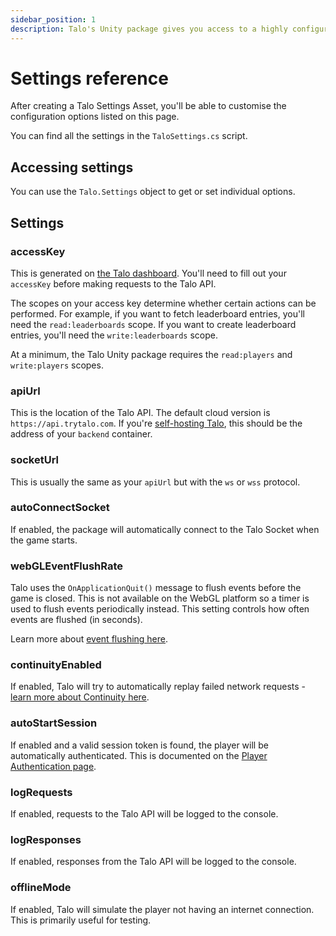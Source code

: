 ```yaml
---
sidebar_position: 1
description: Talo's Unity package gives you access to a highly configurable open source game backend.
---
```


# Settings reference

After creating a Talo Settings Asset, you'll be able to customise the configuration options listed on this page.

You can find all the settings in the `TaloSettings.cs` script.

## Accessing settings

You can use the `Talo.Settings` object to get or set individual options.

## Settings

### accessKey

This is generated on [the Talo dashboard](https://dashboard.trytalo.com). You'll need to fill out your `accessKey` before making requests to the Talo API.

The scopes on your access key determine whether certain actions can be performed. For example, if you want to fetch leaderboard entries, you'll need the `read:leaderboards` scope. If you want to create leaderboard entries, you'll need the `write:leaderboards` scope.

At a minimum, the Talo Unity package requires the `read:players` and `write:players` scopes.

### apiUrl

This is the location of the Talo API. The default cloud version is `https://api.trytalo.com`. If you're [self-hosting Talo](/docs/selfhosting/overview.md), this should be the address of your `backend` container.

### socketUrl

This is usually the same as your `apiUrl` but with the `ws` or `wss` protocol.

### autoConnectSocket

If enabled, the package will automatically connect to the Talo Socket when the game starts.

### webGLEventFlushRate

Talo uses the `OnApplicationQuit()` message to flush events before the game is closed. This is not available on the WebGL platform so a timer is used to flush events periodically instead. This setting controls how often events are flushed (in seconds).

Learn more about [event flushing here](/docs/unity/events.md#flushing).

### continuityEnabled

If enabled, Talo will try to automatically replay failed network requests - [learn more about Continuity here](/docs/unity/continuity.md).

### autoStartSession

If enabled and a valid session token is found, the player will be automatically authenticated. This is documented on the [Player Authentication page](/docs/unity/player-authentication.md#automatic-logins).

### logRequests

If enabled, requests to the Talo API will be logged to the console.

### logResponses

If enabled, responses from the Talo API will be logged to the console.

### offlineMode

If enabled, Talo will simulate the player not having an internet connection. This is primarily useful for testing.
